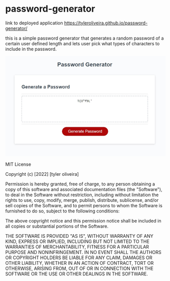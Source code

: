 # password-generator

link to deployed application https://tyleroliveira.github.io/password-generator/

this is a simple password generator that generates a random password of a certain user defined length and lets user pick what types of characters to include in the password.

![alt text](https://github.com/tyleroliveira/password-generator/blob/main/assets/images/screenshot.jpg?raw=true)

MIT License

Copyright (c) [2022] [tyler oliveira]

Permission is hereby granted, free of charge, to any person obtaining a copy
of this software and associated documentation files (the "Software"), to deal
in the Software without restriction, including without limitation the rights
to use, copy, modify, merge, publish, distribute, sublicense, and/or sell
copies of the Software, and to permit persons to whom the Software is
furnished to do so, subject to the following conditions:

The above copyright notice and this permission notice shall be included in all
copies or substantial portions of the Software.

THE SOFTWARE IS PROVIDED "AS IS", WITHOUT WARRANTY OF ANY KIND, EXPRESS OR
IMPLIED, INCLUDING BUT NOT LIMITED TO THE WARRANTIES OF MERCHANTABILITY,
FITNESS FOR A PARTICULAR PURPOSE AND NONINFRINGEMENT. IN NO EVENT SHALL THE
AUTHORS OR COPYRIGHT HOLDERS BE LIABLE FOR ANY CLAIM, DAMAGES OR OTHER
LIABILITY, WHETHER IN AN ACTION OF CONTRACT, TORT OR OTHERWISE, ARISING FROM,
OUT OF OR IN CONNECTION WITH THE SOFTWARE OR THE USE OR OTHER DEALINGS IN THE
SOFTWARE.